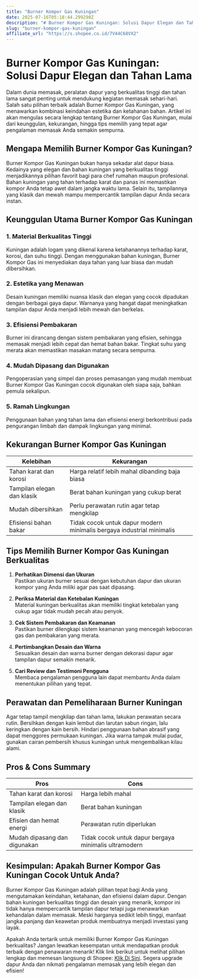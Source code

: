```yaml
---
title: "Burner Kompor Gas Kuningan"
date: 2025-07-16T05:18:44.299298Z
description: "# Burner Kompor Gas Kuningan: Solusi Dapur Elegan dan Tahan Lama..."
slug: "burner-kompor-gas-kuningan"
affiliate_url: "https://s.shopee.co.id/7V44C68VX2"
---
```

# Burner Kompor Gas Kuningan: Solusi Dapur Elegan dan Tahan Lama

Dalam dunia memasak, peralatan dapur yang berkualitas tinggi dan tahan lama sangat penting untuk mendukung kegiatan memasak sehari-hari. Salah satu pilihan terbaik adalah Burner Kompor Gas Kuningan, yang menawarkan kombinasi keindahan estetika dan ketahanan bahan. Artikel ini akan mengulas secara lengkap tentang Burner Kompor Gas Kuningan, mulai dari keunggulan, kekurangan, hingga tips memilih yang tepat agar pengalaman memasak Anda semakin sempurna.

## Mengapa Memilih Burner Kompor Gas Kuningan?

Burner Kompor Gas Kuningan bukan hanya sekadar alat dapur biasa. Kedainya yang elegan dan bahan kuningan yang berkualitas tinggi menjadikannya pilihan favorit bagi para chef rumahan maupun profesional. Bahan kuningan yang tahan terhadap karat dan panas ini memastikan kompor Anda tetap awet dalam jangka waktu lama. Selain itu, tampilannya yang klasik dan mewah mampu mempercantik tampilan dapur Anda secara instan.

## Keunggulan Utama Burner Kompor Gas Kuningan

### 1. Material Berkualitas Tinggi
Kuningan adalah logam yang dikenal karena ketahanannya terhadap karat, korosi, dan suhu tinggi. Dengan menggunakan bahan kuningan, Burner Kompor Gas ini menyediakan daya tahan yang luar biasa dan mudah dibersihkan.

### 2. Estetika yang Menawan
Desain kuningan memiliki nuansa klasik dan elegan yang cocok dipadukan dengan berbagai gaya dapur. Warnanya yang hangat dapat meningkatkan tampilan dapur Anda menjadi lebih mewah dan berkelas.

### 3. Efisiensi Pembakaran
Burner ini dirancang dengan sistem pembakaran yang efisien, sehingga memasak menjadi lebih cepat dan hemat bahan bakar. Tingkat suhu yang merata akan memastikan masakan matang secara sempurna.

### 4. Mudah Dipasang dan Digunakan
Pengoperasian yang simpel dan proses pemasangan yang mudah membuat Burner Kompor Gas Kuningan cocok digunakan oleh siapa saja, bahkan pemula sekalipun.

### 5. Ramah Lingkungan
Penggunaan bahan yang tahan lama dan efisiensi energi berkontribusi pada pengurangan limbah dan dampak lingkungan yang minimal.

## Kekurangan Burner Kompor Gas Kuningan

| Kelebihan | Kekurangan |
|------------|--------------|
| Tahan karat dan korosi | Harga relatif lebih mahal dibanding baja biasa |
| Tampilan elegan dan klasik | Berat bahan kuningan yang cukup berat |
| Mudah dibersihkan | Perlu perawatan rutin agar tetap mengkilap |
| Efisiensi bahan bakar | Tidak cocok untuk dapur modern minimalis bergaya industrial minimalis |

## Tips Memilih Burner Kompor Gas Kuningan Berkualitas

1. **Perhatikan Dimensi dan Ukuran**  
Pastikan ukuran burner sesuai dengan kebutuhan dapur dan ukuran kompor yang Anda miliki agar pas saat dipasang.

2. **Periksa Material dan Ketebalan Kuningan**  
Material kuningan berkualitas akan memiliki tingkat ketebalan yang cukup agar tidak mudah pecah atau penyok.

3. **Cek Sistem Pembakaran dan Keamanan**  
Pastikan burner dilengkapi sistem keamanan yang mencegah kebocoran gas dan pembakaran yang merata.

4. **Pertimbangkan Desain dan Warna**  
Sesuaikan desain dan warna burner dengan dekorasi dapur agar tampilan dapur semakin menarik.

5. **Cari Review dan Testimoni Pengguna**  
Membaca pengalaman pengguna lain dapat membantu Anda dalam menentukan pilihan yang tepat.

## Perawatan dan Pemeliharaan Burner Kuningan

Agar tetap tampil mengkilap dan tahan lama, lakukan perawatan secara rutin. Bersihkan dengan kain lembut dan larutan sabun ringan, lalu keringkan dengan kain bersih. Hindari penggunaan bahan abrasif yang dapat menggores permukaan kuningan. Jika warna tampak mulai pudar, gunakan cairan pembersih khusus kuningan untuk mengembalikan kilau alami.

## Pros & Cons Summary

| Pros | Cons |
|-------|--------|
| Tahan karat dan korosi | Harga lebih mahal |
| Tampilan elegan dan klasik | Berat bahan kuningan |
| Efisien dan hemat energi | Perawatan rutin diperlukan |
| Mudah dipasang dan digunakan | Tidak cocok untuk dapur bergaya minimalis ultramodern |

## Kesimpulan: Apakah Burner Kompor Gas Kuningan Cocok Untuk Anda?

Burner Kompor Gas Kuningan adalah pilihan tepat bagi Anda yang mengutamakan keindahan, ketahanan, dan efisiensi dalam dapur. Dengan bahan kuningan berkualitas tinggi dan desain yang menarik, kompor ini tidak hanya mempercantik tampilan dapur tetapi juga menawarkan kehandalan dalam memasak. Meski harganya sedikit lebih tinggi, manfaat jangka panjang dan keawetan produk membuatnya menjadi investasi yang layak.

Apakah Anda tertarik untuk memiliki Burner Kompor Gas Kuningan berkualitas? Jangan lewatkan kesempatan untuk mendapatkan produk terbaik dengan penawaran menarik! Klik link berikut untuk melihat pilihan lengkap dan memesan langsung di Shopee: [Klik Di Sini](https://s.shopee.co.id/7V44C68VX2). Segera upgrade dapur Anda dan nikmati pengalaman memasak yang lebih elegan dan efisien!